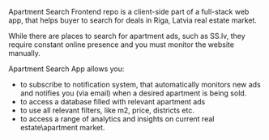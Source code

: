 Apartment Search Frontend repo is a client-side part of a full-stack web app, that helps buyer to search for deals in Riga, Latvia real estate market.

While there are places to search for apartment ads, such as SS.lv, they require constant online presence and you must monitor the website manually.

Apartment Search App allows you:
-  to subscribe to notification system, that automatically monitors new ads and notifies you (via email) when a desired apartment is being sold.
-  to access a database filled with relevant apartment ads
-  to use all relevant filters, like m2, price, districts etc.
-  to access a range of analytics and insights on current real estate\apartment market.

